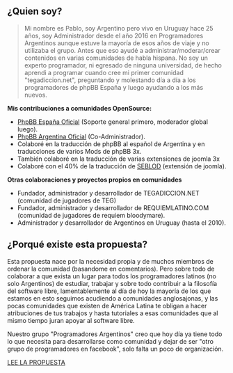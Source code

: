## ¿Quien soy?

> Mi nombre es Pablo, soy Argentino pero vivo en Uruguay hace 25 años, soy Administrador desde el año 2016 en Programadores Argentinos aunque estuve la mayoría de esos años de viaje y no utilizaba el grupo. Antes que eso ayudé a administrar/moderar/crear contenidos en varias comunidades de habla hispana. No soy un experto programador, ni egresado de ninguna universidad, de hecho aprendi a programar cuando cree mi primer comunidad "tegadiccion.net", preguntando y molestando día a día a los programadores de phpBB España y luego ayudando a los más nuevos.

**Mis contribuciones a comunidades OpenSource:**
* [PhpBB España Oficial](https://www.phpbb-es.com) (Soporte general primero, moderador global luego). 
* [PhpBB Argentina Oficial](http://phpbbargentina.com) (Co-Administrador). 
* Colaboré en la traducción de phpBB al español de Argentina y en traducciones de varios Mods de phpBB 3x. 
* También colaboré en la traducción de varias extensiones de joomla 3x
* Colaboré con el 40% de la traducción de [SEBLOD](https://seblod.com) (extensión de joomla).

**Otras colaboraciones y proyectos propios en comunidades**
* Fundador, administrador y desarrollador de TEGADICCION.NET (comunidad de jugadores de TEG)
* Fundador, administrador y desarrollador de REQUIEMLATINO.COM (comunidad de jugadores de requiem bloodymare).
* Administrador y desarrollador de Argentinos en Uruguay (hasta el 2010).

## ¿Porqué existe esta propuesta?

Esta propuesta nace por la necesidad propia y de muchos miembros de ordenar la comunidad (basandome en comentarios). Pero sobre todo de colaborar a que exista un lugar para todos los programadores latinos (no solo Argentinos) de estudiar, trabajar y sobre todo contribuir a la filosofía del software libre, lamentablemente al día de hoy la mayoría de los que estamos en esto seguimos acudiendo a comunidades anglosajonas, y las pocas comunidades que existen de América Latina te obligan a hacer atribuciones de tus trabajos y hasta tutoriales a esas comunidades que al mismo tiempo juran apoyar al software libre.

Nuestro grupo "Programadores Argentinos" creo que hoy día ya tiene todo lo que necesita para desarrollarse como comunidad y dejar de ser "otro grupo de programadores en facebook", solo falta un poco de organización. 

[LEE LA PROPUESTA](../propuesta_CAMBIOS.md)
